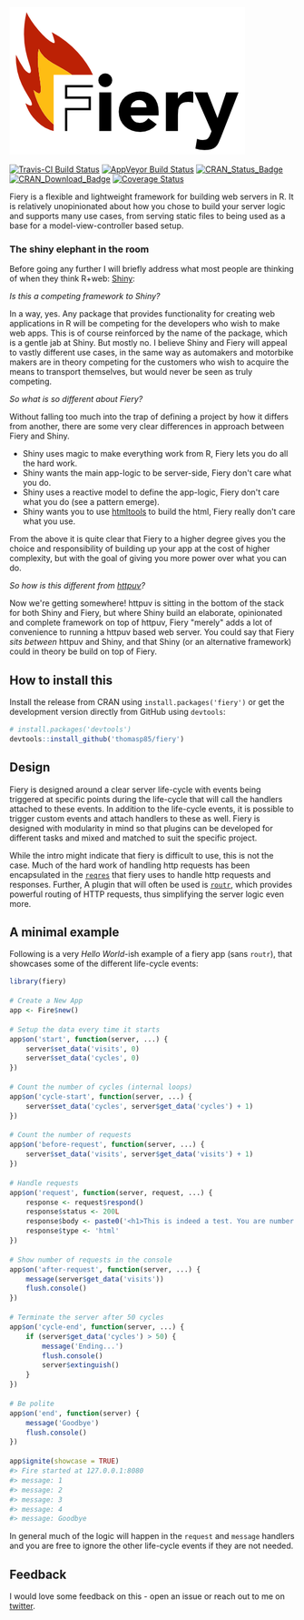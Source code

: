 
<!-- README.md is generated from README.Rmd. Please edit that file -->
<img src="man/figures/fiery.png"/>

[![Travis-CI Build Status](https://travis-ci.org/thomasp85/fiery.svg?branch=master)](https://travis-ci.org/thomasp85/fiery) [![AppVeyor Build Status](https://ci.appveyor.com/api/projects/status/github/thomasp85/fiery?branch=master&svg=true)](https://ci.appveyor.com/project/thomasp85/fiery) [![CRAN\_Status\_Badge](http://www.r-pkg.org/badges/version-ago/fiery)](https://cran.r-project.org/package=fiery) [![CRAN\_Download\_Badge](http://cranlogs.r-pkg.org/badges/fiery)](https://cran.r-project.org/package=fiery) [![Coverage Status](https://img.shields.io/codecov/c/github/thomasp85/fiery/master.svg)](https://codecov.io/github/thomasp85/fiery?branch=master)

Fiery is a flexible and lightweight framework for building web servers in R. It is relatively unopinionated about how you chose to build your server logic and supports many use cases, from serving static files to being used as a base for a model-view-controller based setup.

### The shiny elephant in the room

Before going any further I will briefly address what most people are thinking of when they think R+web: [Shiny](https://github.com/rstudio/shiny):

*Is this a competing framework to Shiny?*

In a way, yes. Any package that provides functionality for creating web applications in R will be competing for the developers who wish to make web apps. This is of course reinforced by the name of the package, which is a gentle jab at Shiny. But mostly no. I believe Shiny and Fiery will appeal to vastly different use cases, in the same way as automakers and motorbike makers are in theory competing for the customers who wish to acquire the means to transport themselves, but would never be seen as truly competing.

*So what is so different about Fiery?*

Without falling too much into the trap of defining a project by how it differs from another, there are some very clear differences in approach between Fiery and Shiny.

-   Shiny uses magic to make everything work from R, Fiery lets you do all the hard work.
-   Shiny wants the main app-logic to be server-side, Fiery don't care what you do.
-   Shiny uses a reactive model to define the app-logic, Fiery don't care what you do (see a pattern emerge).
-   Shiny wants you to use [htmltools](https://github.com/rstudio/htmltools) to build the html, Fiery really don't care what you use.

From the above it is quite clear that Fiery to a higher degree gives you the choice and responsibility of building up your app at the cost of higher complexity, but with the goal of giving you more power over what you can do.

*So how is this different from [httpuv](https://github.com/rstudio/httpuv)?*

Now we're getting somewhere! httpuv is sitting in the bottom of the stack for both Shiny and Fiery, but where Shiny build an elaborate, opinionated and complete framework on top of httpuv, Fiery "merely" adds a lot of convenience to running a httpuv based web server. You could say that Fiery *sits between* httpuv and Shiny, and that Shiny (or an alternative framework) could in theory be build on top of Fiery.

How to install this
-------------------

Install the release from CRAN using `install.packages('fiery')` or get the development version directly from GitHub using `devtools`:

``` r
# install.packages('devtools')
devtools::install_github('thomasp85/fiery')
```

Design
------

Fiery is designed around a clear server life-cycle with events being triggered at specific points during the life-cycle that will call the handlers attached to these events. In addition to the life-cycle events, it is possible to trigger custom events and attach handlers to these as well. Fiery is designed with modularity in mind so that plugins can be developed for different tasks and mixed and matched to suit the specific project.

While the intro might indicate that fiery is difficult to use, this is not the case. Much of the hard work of handling http requests has been encapsulated in the [`reqres`](https://github.com/thomasp85/reqres) that fiery uses to handle http requests and responses. Further, A plugin that will often be used is [`routr`](https://github.com/thomasp85/routr), which provides powerful routing of HTTP requests, thus simplifying the server logic even more.

A minimal example
-----------------

Following is a very *Hello World*-ish example of a fiery app (sans `routr`), that showcases some of the different life-cycle events:

``` r
library(fiery)

# Create a New App
app <- Fire$new()

# Setup the data every time it starts
app$on('start', function(server, ...) {
    server$set_data('visits', 0)
    server$set_data('cycles', 0)
})

# Count the number of cycles (internal loops)
app$on('cycle-start', function(server, ...) {
    server$set_data('cycles', server$get_data('cycles') + 1)
})

# Count the number of requests
app$on('before-request', function(server, ...) {
    server$set_data('visits', server$get_data('visits') + 1)
})

# Handle requests
app$on('request', function(server, request, ...) {
    response <- request$respond()
    response$status <- 200L
    response$body <- paste0('<h1>This is indeed a test. You are number ', server$get_data('visits'), '</h1>')
    response$type <- 'html'
})

# Show number of requests in the console
app$on('after-request', function(server, ...) {
    message(server$get_data('visits'))
    flush.console()
})

# Terminate the server after 50 cycles
app$on('cycle-end', function(server, ...) {
    if (server$get_data('cycles') > 50) {
        message('Ending...')
        flush.console()
        server$extinguish()
    }
})

# Be polite
app$on('end', function(server) {
    message('Goodbye')
    flush.console()
})

app$ignite(showcase = TRUE)
#> Fire started at 127.0.0.1:8080
#> message: 1
#> message: 2
#> message: 3
#> message: 4
#> message: Goodbye
```

In general much of the logic will happen in the `request` and `message` handlers and you are free to ignore the other life-cycle events if they are not needed.

Feedback
--------

I would love some feedback on this - open an issue or reach out to me on [twitter](https://twitter.com/thomasp85).
